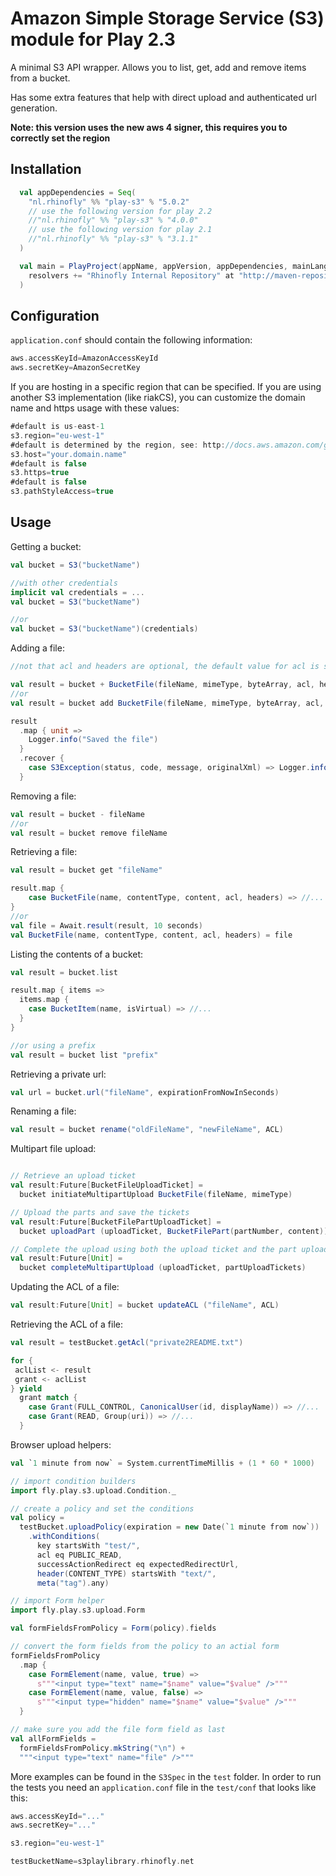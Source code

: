 Amazon Simple Storage Service (S3) module for Play 2.3
=====================================================

A minimal S3 API wrapper. Allows you to list, get, add and remove items from a bucket.

Has some extra features that help with direct upload and authenticated url generation.

**Note: this version uses the new aws 4 signer, this requires you to correctly set the region**


Installation
------------

``` scala
  val appDependencies = Seq(
    "nl.rhinofly" %% "play-s3" % "5.0.2"
    // use the following version for play 2.2
    //"nl.rhinofly" %% "play-s3" % "4.0.0"
    // use the following version for play 2.1
    //"nl.rhinofly" %% "play-s3" % "3.1.1"
  )

  val main = PlayProject(appName, appVersion, appDependencies, mainLang = SCALA).settings(
    resolvers += "Rhinofly Internal Repository" at "http://maven-repository.rhinofly.net:8081/artifactory/libs-release-local"
  )
```

Configuration
-------------

`application.conf` should contain the following information:

``` scala
aws.accessKeyId=AmazonAccessKeyId
aws.secretKey=AmazonSecretKey
```

If you are hosting in a specific region that can be specified. If you are using another S3
implementation (like riakCS), you can customize the domain name and https usage with these values:

``` scala
#default is us-east-1
s3.region="eu-west-1"
#default is determined by the region, see: http://docs.aws.amazon.com/general/latest/gr/rande.html#s3_region
s3.host="your.domain.name"
#default is false
s3.https=true
#default is false
s3.pathStyleAccess=true
```

Usage
-----

Getting a bucket:

``` scala
val bucket = S3("bucketName")

//with other credentials
implicit val credentials = ...
val bucket = S3("bucketName")

//or
val bucket = S3("bucketName")(credentials)
```

Adding a file:

``` scala
//not that acl and headers are optional, the default value for acl is set to PUBLIC_READ.

val result = bucket + BucketFile(fileName, mimeType, byteArray, acl, headers)
//or
val result = bucket add BucketFile(fileName, mimeType, byteArray, acl, headers)

result
  .map { unit =>
    Logger.info("Saved the file")
  }
  .recover {
    case S3Exception(status, code, message, originalXml) => Logger.info("Error: " + message)
  }

```

Removing a file:

``` scala
val result = bucket - fileName
//or
val result = bucket remove fileName

```

Retrieving a file:

``` scala
val result = bucket get "fileName"

result.map {
    case BucketFile(name, contentType, content, acl, headers) => //...
}
//or
val file = Await.result(result, 10 seconds)
val BucketFile(name, contentType, content, acl, headers) = file
```

Listing the contents of a bucket:

``` scala
val result = bucket.list

result.map { items =>
  items.map {
    case BucketItem(name, isVirtual) => //...
  }
}

//or using a prefix
val result = bucket list "prefix"
```

Retrieving a private url:

``` scala
val url = bucket.url("fileName", expirationFromNowInSeconds)
```

Renaming a file:

``` scala
val result = bucket rename("oldFileName", "newFileName", ACL)
```

Multipart file upload:

``` scala

// Retrieve an upload ticket
val result:Future[BucketFileUploadTicket] =
  bucket initiateMultipartUpload BucketFile(fileName, mimeType)

// Upload the parts and save the tickets
val result:Future[BucketFilePartUploadTicket] =
  bucket uploadPart (uploadTicket, BucketFilePart(partNumber, content))

// Complete the upload using both the upload ticket and the part upload tickets
val result:Future[Unit] =
  bucket completeMultipartUpload (uploadTicket, partUploadTickets)

```

Updating the ACL of a file:

``` scala
val result:Future[Unit] = bucket updateACL ("fileName", ACL)
```

Retrieving the ACL of a file:

``` scala
val result = testBucket.getAcl("private2README.txt")

for {
 aclList <- result
 grant <- aclList
} yield
  grant match {
    case Grant(FULL_CONTROL, CanonicalUser(id, displayName)) => //...
    case Grant(READ, Group(uri)) => //...
  }
```

Browser upload helpers:

``` scala
val `1 minute from now` = System.currentTimeMillis + (1 * 60 * 1000)

// import condition builders
import fly.play.s3.upload.Condition._

// create a policy and set the conditions
val policy =
  testBucket.uploadPolicy(expiration = new Date(`1 minute from now`))
    .withConditions(
      key startsWith "test/",
      acl eq PUBLIC_READ,
      successActionRedirect eq expectedRedirectUrl,
      header(CONTENT_TYPE) startsWith "text/",
      meta("tag").any)

// import Form helper
import fly.play.s3.upload.Form

val formFieldsFromPolicy = Form(policy).fields

// convert the form fields from the policy to an actial form
formFieldsFromPolicy
  .map {
    case FormElement(name, value, true) =>
      s"""<input type="text" name="$name" value="$value" />"""
    case FormElement(name, value, false) =>
      s"""<input type="hidden" name="$name" value="$value" />"""
  }

// make sure you add the file form field as last
val allFormFields =
  formFieldsFromPolicy.mkString("\n") +
  """<input type="text" name="file" />"""
```

More examples can be found in the `S3Spec` in the `test` folder. In order to run the tests you need
an `application.conf` file in the `test/conf` that looks like this:

``` scala
aws.accessKeyId="..."
aws.secretKey="..."

s3.region="eu-west-1"

testBucketName=s3playlibrary.rhinofly.net
```

